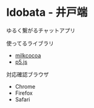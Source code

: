 # Idobata - 井戸端
ゆるく繋がるチャットアプリ

使ってるライブラリ
* [milkcocoa](https://mlkcca.com/)
* [p5.js](http://p5js.org/)

対応確認ブラウザ
* Chrome
* Firefox
* Safari